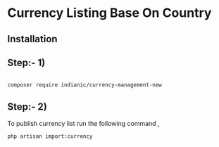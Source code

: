 Currency Listing Base On Country
======


Installation
-----


Step:- 1)
-----

```

composer require indianic/currency-management-new

```
Step:- 2)
-----
To publish currency list run the following command ,

```
php artisan import:currency
```

